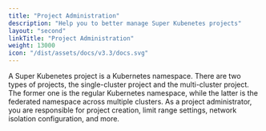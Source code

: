 ```yaml
---
title: "Project Administration"
description: "Help you to better manage Super Kubenetes projects"
layout: "second"
linkTitle: "Project Administration"
weight: 13000
icon: "/dist/assets/docs/v3.3/docs.svg"
---
```


A Super Kubenetes project is a Kubernetes namespace. There are two types of projects, the single-cluster project and the multi-cluster project. The former one is the regular Kubernetes namespace, while the latter is the federated namespace across multiple clusters. As a project administrator, you are responsible for project creation, limit range settings, network isolation configuration, and more.
